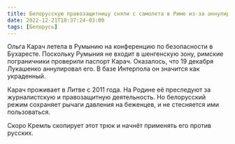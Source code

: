 ```yaml
---
title: Белорусскую правозащитницу сняли с самолета в Риме из-за аннулированного паспорта
date: 2022-12-21T18:37:24-03:00
tags: [Белорусь]
---
```


Ольга Карач летела в Румынию на конференцию по безопасности в Бухаресте. Поскольку Румыния не входит в шенгенскую зону, римские пограничники проверили паспорт Карач. Оказалось, что 19 декабря Лукашенко аннулировал его. В базе Интерпола он значится как украденный.

Карач проживает в Литве с 2011 года. На Родине её преследуют за журналистскую и правозащитную деятельность. Но белорусский режим сохраняет рычаги давления на беженцев, и не стесняется ими пользоваться.

Скоро Кремль скопирует этот трюк и начнёт применять его против русских.
